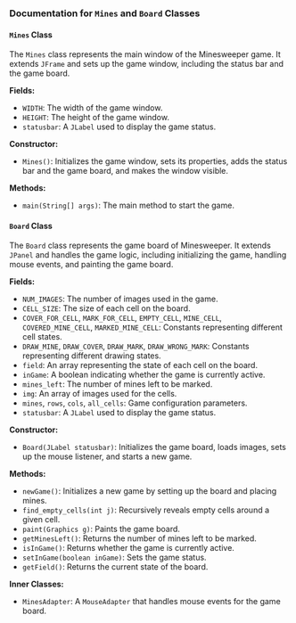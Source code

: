 ### Documentation for `Mines` and `Board` Classes

#### `Mines` Class

The `Mines` class represents the main window of the Minesweeper game. It extends `JFrame` and sets up the game window, including the status bar and the game board.

**Fields:**

- `WIDTH`: The width of the game window.
- `HEIGHT`: The height of the game window.
- `statusbar`: A `JLabel` used to display the game status.

**Constructor:**

- `Mines()`: Initializes the game window, sets its properties, adds the status bar and the game board, and makes the window visible.

**Methods:**

- `main(String[] args)`: The main method to start the game.

#### `Board` Class

The `Board` class represents the game board of Minesweeper. It extends `JPanel` and handles the game logic, including initializing the game, handling mouse events, and painting the game board.

**Fields:**

- `NUM_IMAGES`: The number of images used in the game.
- `CELL_SIZE`: The size of each cell on the board.
- `COVER_FOR_CELL`, `MARK_FOR_CELL`, `EMPTY_CELL`, `MINE_CELL`, `COVERED_MINE_CELL`, `MARKED_MINE_CELL`: Constants representing different cell states.
- `DRAW_MINE`, `DRAW_COVER`, `DRAW_MARK`, `DRAW_WRONG_MARK`: Constants representing different drawing states.
- `field`: An array representing the state of each cell on the board.
- `inGame`: A boolean indicating whether the game is currently active.
- `mines_left`: The number of mines left to be marked.
- `img`: An array of images used for the cells.
- `mines`, `rows`, `cols`, `all_cells`: Game configuration parameters.
- `statusbar`: A `JLabel` used to display the game status.

**Constructor:**

- `Board(JLabel statusbar)`: Initializes the game board, loads images, sets up the mouse listener, and starts a new game.

**Methods:**

- `newGame()`: Initializes a new game by setting up the board and placing mines.
- `find_empty_cells(int j)`: Recursively reveals empty cells around a given cell.
- `paint(Graphics g)`: Paints the game board.
- `getMinesLeft()`: Returns the number of mines left to be marked.
- `isInGame()`: Returns whether the game is currently active.
- `setInGame(boolean inGame)`: Sets the game status.
- `getField()`: Returns the current state of the board.

**Inner Classes:**

- `MinesAdapter`: A `MouseAdapter` that handles mouse events for the game board.